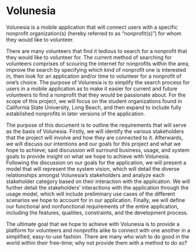 # Volunesia

Volunesia is a mobile application that will connect users with a specific nonprofit organization(s) (hereby referred to as “nonprofit(s)”) for whom they would like to volunteer.

There are many volunteers that find it tedious to search for a nonprofit that they would like to volunteer for. The current method of searching for volunteers comprises of scouring the internet for nonprofits within the area, improve the search by specifying which kind of nonprofit one is interested in, then look for an application and/or time to volunteer for a nonprofit of one’s choice. The purpose of Volunesia is to simplify the search process for users in a mobile application as to make it easier for current and future volunteers to find a nonprofit that they would be passionate about. For the scope of this project, we will focus on the student organizations found in California State University, Long Beach, and then expand to include fully established nonprofits in later versions of the application.

The purpose of this document is to outline the requirements that will serve as the basis of Volunesia. Firstly, we will identify the various stakeholders that the project will involve and how they are connected to it. Afterwards, we will discuss our intentions and our goals for this project and what we hope to achieve; said discussion will surround business, usage, and system goals to provide insight on what we hope to achieve with Volunesia. Following the discussion on our goals for the application, we will present a model that will represent the system vision, which will detail the diverse relationships amongst Volunesia’s stakeholders and analyze each stakeholder category based on their interaction with the application. We will further detail the stakeholders’ interactions with the application through the usage model, which will include preliminary use cases of the different scenarios we hope to account for in our application. Finally, we will define our functional and nonfunctional requirements of the entire application, including the features, qualities, constraints, and the development process.

The ultimate goal that we hope to achieve with Volunesia is to provide a platform for volunteers and nonprofits alike to connect with one another in a simplified, easy-to-use fashion. There are many who wish to do good in the world within their free-time; why not provide them with a method to do so?
